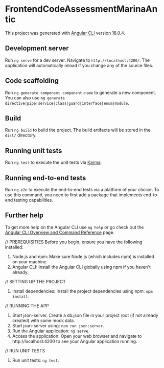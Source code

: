 # FrontendCodeAssessmentMarinaAntic

This project was generated with [Angular CLI](https://github.com/angular/angular-cli) version 18.0.4.

## Development server

Run `ng serve` for a dev server. Navigate to `http://localhost:4200/`. The application will automatically reload if you change any of the source files.

## Code scaffolding

Run `ng generate component component-name` to generate a new component. You can also use `ng generate directive|pipe|service|class|guard|interface|enum|module`.

## Build

Run `ng build` to build the project. The build artifacts will be stored in the `dist/` directory.

## Running unit tests

Run `ng test` to execute the unit tests via [Karma](https://karma-runner.github.io).

## Running end-to-end tests

Run `ng e2e` to execute the end-to-end tests via a platform of your choice. To use this command, you need to first add a package that implements end-to-end testing capabilities.

## Further help

To get more help on the Angular CLI use `ng help` or go check out the [Angular CLI Overview and Command Reference](https://angular.dev/tools/cli) page.

// PREREQUISITIES
Before you begin, ensure you have the following installed:
1) Node.js and npm: Make sure Node.js (which includes npm) is installed on your machine.
2) Angular CLI: Install the Angular CLI globally using npm if you haven't already.

// SETTING UP THE PROJECT
1) Install dependencies: Install the project dependencies using npm: `npm install`.

// RUNNING THE APP
1) Start json-server. Create a db.json file in your project root (if not already created) with some mock data.
2) Start json-server using: `npm run json:server`.
3) Run the Angular application: `ng serve`.
4) Access the application: Open your web browser and navigate to http://localhost:4200 to see your Angular application running.

// RUN UNIT TESTS
1) Run unit tests: `ng test`.





